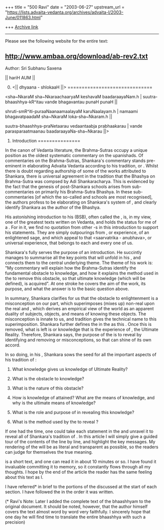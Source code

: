 +++
title = "500 Ravi"
date = "2003-06-27"
upstream_url = "https://lists.advaita-vedanta.org/archives/advaita-l/2003-June/011863.html"

+++
[Archive link](https://lists.advaita-vedanta.org/archives/advaita-l/2003-June/011863.html)

----------------------------------------------------------
Please see the following website for the entire text:

http://www.ambaa.org/download/ab-rev2.txt
----------------------------------------------------------

Author: Sri Subhanu Saxena


|| hariH  AUM ||

0. <|| dhyaana - shlokaaH ||>
==============================

<sha~NkaraM sha~NkaraachaaryaM keshavaM baadaraayaNam.h |
  suutra-bhaashhya-kR^itau vande bhagavantau punaH punaH ||

  shruti-smR^iti-puraaNaanaamaalayaM karuNaalayam.h |
  namaami bhagavatpaadaM sha~NkaraM loka-sha~Nkaram.h ||

  suutra-bhaashhya-praNetaarau vedaantaabja prabhaakarau |
  vande parasparaatmaanau baadaraayaNa-sha~Nkarau ||>

1. Introduction
===============

In the canon of Vedanta literature, the Brahma-Sutras occupy a unique
position as the oldest systematic commentary on the upanishads. Of
commentaries on the Brahma-Sutras, Shankara's commentary stands
pre-eminent in elaborating Advaita Vedanta according to his tradition,
or <sampradaaya>.  Whilst there is doubt regarding authorship of some
of the works attributed to Shankara, there is universal agreement in
the tradition that the Bhashya on Brahma-Sutra was compsed by Adi
Shankaracharya. This is evidenced by the fact that the genesis of
post-Shankara schools arises from sub-commentaries on primarily his
Brahma-Sutra Bhashya. In these sub-commentaries [of which the
so-called <bhaamati> and <vivaraNa> schools are most recognised], the
authors profess to be elaborating on Shankara's system of <advaita>,
and clearly identify Shankara as the author of the Bhashya.

His astonishing introduction to his <brahma suutra bhaashhyam> (BSB),
often called the <adhyaasa bhaashhyam>, is, in my view, one of the
greatest texts written on Vedanta, and holds the status for me of a
<shruti>. For in it, we find no quotation from other <shaastra>-s in
this introduction to support his statements. They are simply
outpourings from <anubhava>, or experience, of an enlightened sage,
and which appeal to that <saarvatrika - anubhava>, or universal
experience, that belongs to each and every one of us.

Shankara's <adhyaasa bhaashhyam> fully serves the purpose of an
introduction. He succintly manages to summarise all the key points
that will unfold in his <brahma suutra bhaashhyam>, and connects them
to the central underlying theme.  The theme of his work is: "My
commentary will explain how the Brahma-Sutras identify the fundamental
obstacle to knowledge, and how it explains the method used in the
<shruti> to remove this obstacle, so that ultimate knowledge (which
will be defined), is acquired". At one stroke he covers the aim of the
work, its purpose, and what the answer is to the basic question above.

In summary, Shankara clarifies for us that the obstacle to
enlightenment is a misconception on our part, which superimposes
(mixes up) non-real upon the real and , which derives an empirical
view of the world as an apparent duality of subjects, objects, and
means of knowing these objects. The misconception is innate to us, and
tradition gives the technical name <adhyaasa> to this
superimposition. Shankara further defines the <avidyaa> in the
<shruti> as this <adhyaasa>. Once this <avidyaa> is removed, what is
left is <vidyaa> or knowledge that is the experience of <brahman>,
the Ultimate Reality. Therefore, Shankara says, the purpose of the
<shaastra> is to reveal <brahman> by identifying and removing
<avidyaa> or misconceptions, so that <brahman> can shine of its own
accord.

In so doing, in his <adhyaasa bhaashhyam>, Shankara sows the seed for
all the important aspects of his tradition of <advaita>:

1) What knowledge gives us knowledge of Ultimate Reality?

2) What is the obstacle to knowledge?

3) What is the nature of this obstacle?

4) How is knowledge of <brahman> attained? What are the means of 
knowledge,
and why is <shruti> the ultimate means of knowledge?

5) What is the role and purpose of <shaastra> in revealing this 
knowledge?

6) What is the method used by the <shaastra> to reveal <brahman>?

If one had the time, one could take each statement in the <adhyaasa
bhaashhyam> and unravel it to reveal all of Shankara's tradition of
<advaita>. In this article I will simply give a guided tour of the
contents of the <adhyaasa bhaashhyam> line by line, and highlight the
key messages. My rendering of the <bhaashhyam> will be as literal and
transparent as possible, so the readers can judge for themselves the 
true
meaning.

<adhyaasa bhaashhyam> is a short text, and one can read it in about 10
minutes or so. I have found it invaluable committing it to memory, so
it constantly flows through all my thoughts. I hope by the end of the
article the reader has the same feeling about this text as I.

I have referred* in brief to the portions of the <bhaashhyam> discussed 
at the start of each section. I have followed the <bhaashhyam> in the 
order it was written.


(* Ravi's Note: Later I added the complete text of the bhaashhyam to 
the original document.  It should be noted, however, that the author 
himself covers the text almost word by word very faithfully. I 
sincerely hope that one day he will find time to translate the entire 
bhaashhya with such a precision)

